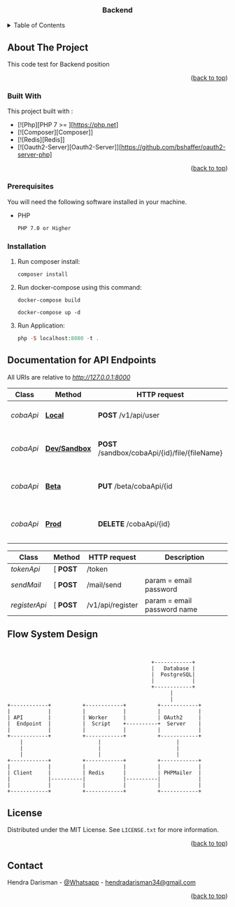 
<a name="readme-top"></a>

<br />
<div align="center">

  <h3 align="center">Backend</h3>

</div>



<!-- TABLE OF CONTENTS -->
<details>
  <summary>Table of Contents</summary>
  <ol>
    <li>
      <a href="#about-the-project">About The Project</a>
      <ul>
        <li><a href="#built-with">Built With</a></li>
      </ul>
    </li>
    <li>
      <a href="#getting-started">Getting Started</a>
      <ul>
        <li><a href="#prerequisites">Prerequisites</a></li>
        <li><a href="#installation">Installation</a></li>
         <li><a href="#documentation-for-api-endpoints">Documentation for API Endpoints</a></li>
      </ul>
    </li>
    <li><a href="#license">License</a></li>
    <li><a href="#contact">Contact</a></li>
  </ol>
</details>



<!-- ABOUT THE PROJECT -->
## About The Project

This code test for Backend position
<p align="right">(<a href="#readme-top">back to top</a>)</p>



### Built With

This project built with : 

* [![Php][PHP 7 >= ][https://php.net]
* [![Composer][Composer]]
* [![Redis][Redis]]
* [![Oauth2-Server][Oauth2-Server]][https://github.com/bshaffer/oauth2-server-php]

<p align="right">(<a href="#readme-top">back to top</a>)</p>

### Prerequisites

You will need the following software installed in your machine.
* PHP
  ```sh
  PHP 7.0 or Higher
  ```
### Installation 

1. Run composer install:
    ```composer
    composer install
    ```
2. Run docker-compose using this command:
    ```docker
    docker-compose build
    ```
    ```docker
    docker-compose up -d
    ```
3. Run Application:
     ```php
    php -S localhost:8080 -t .
    ```


<a name="documentation-for-api-endpoints"></a>
## Documentation for API Endpoints

All URIs are relative to *http://127.0.0.1:8000*

Class | Method | HTTP request | Description
------------ | ------------- | ------------- | -------------
*cobaApi* | [**Local**](docs) | **POST** /v1/api/user | Call all function user [local]
*cobaApi* | [**Dev/Sandbox**](docs) | **POST** /sandbox/cobaApi/{id}/file/{fileName} | This example standard for sandbox/dev
*cobaApi* | [**Beta**](docs) | **PUT** /beta/cobaApi/{id | This example standard for beta
*cobaApi* | [**Prod**](docs) | **DELETE** /cobaApi/{id} | This example standard for Production


Class | Method | HTTP request | Description
------------ | ------------- | ------------- | -------------
*tokenApi* | [ **POST** | /token | 
*sendMail* |  [ **POST** | /mail/send | param = email password 
*registerApi* | [ **POST** | /v1/api/register | param = email password name


## Flow System Design
```


                                              +------------+
                                              |   Database |
                                              |  PostgreSQL|
                                              |            |
                                              +------------+
                                                    |
                                                    |
+------------+          +------------+          +------------+
|            |          |            |          |            |
| API        |          | Worker     |          | OAuth2     |
|  Endpoint  |          |  Script    +----------+  Server    |
|            |          |            |          |            |
+------------+          +------------+          +------------+
    |                        |                        |
    |                        |                        |
    |                        |                        |
+------------+          +------------+          +------------+
|            |          |            |          |            |
| Client     |          | Redis      |          | PHPMailer  |
|            |----------|            |----------|            |
|            |          |            |          |            |
+------------+          +------------+          +------------+

```

<!-- LICENSE -->
## License

Distributed under the MIT License. See `LICENSE.txt` for more information.

<p align="right">(<a href="#readme-top">back to top</a>)</p>



<!-- CONTACT -->
## Contact

Hendra Darisman - [@Whatsapp](https://wa.me/6289656307984) - hendradarisman34@gmail.com

<p align="right">(<a href="#readme-top">back to top</a>)</p>
